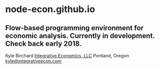 # node-econ.github.io

## Flow-based programming environment for economic analysis. Currently in development. Check back early 2018.

Kyle Birchard
[Integrative Economics, LLC](www.integrativeecon.com)
Portland, Oregon
[kyle@integrativeecon.com](mailto:kyle@integrativeecon.com)
